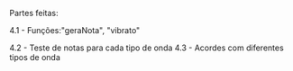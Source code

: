 Partes feitas:

4.1 - Funções:"geraNota", "vibrato"

4.2 - Teste de notas para cada tipo de onda
4.3 - Acordes com diferentes tipos de onda


